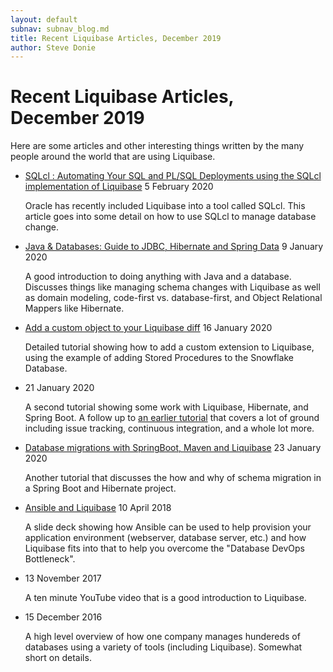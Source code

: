```yaml
---
layout: default
subnav: subnav_blog.md
title: Recent Liquibase Articles, December 2019
author: Steve Donie
---
```

# Recent Liquibase Articles, December 2019

Here are some articles and other interesting things written by the many people around
the world that are using Liquibase.

* [SQLcl : Automating Your SQL and PL/SQL Deployments using the SQLcl implementation of Liquibase](https://oracle-base.com/articles/misc/sqlcl-automating-your-database-deployments-using-sqlcl-and-liquibase)
  5 February 2020
  
  Oracle has recently included Liquibase into a tool called SQLcl. This article goes into some detail on how to use SQLcl to manage database change.
  
* [Java & Databases: Guide to JDBC, Hibernate and Spring Data](https://www.marcobehler.com/guides/java-databases-jdbc-hibernate-spring-data)
  9 January 2020
  
  A good introduction to doing anything with Java and a database. Discusses things like managing schema changes with Liquibase as well
  as domain modeling, code-first vs. database-first, and Object Relational Mappers like Hibernate.
  
* [Add a custom object to your Liquibase diff](https://objectpartners.com/2020/01/16/add-a-custom-object-to-your-liquibase-diff/)
  16 January 2020
  
  Detailed tutorial showing how to add a custom extension to Liquibase, using the example of adding Stored Procedures to the Snowflake Database.
  
* [](https://medium.com/@semirkurtt/liquibase-a-z-reference-almost-jpa-hibernate-ddl-options-using-terminal-to-create-b5d8af1a4db6)
  21 January 2020
  
  A second tutorial showing some work with Liquibase, Hibernate, and Spring Boot. A follow up to 
  [an earlier tutorial](https://medium.com/@semirkurtt/spring-boot-web-app-with-tdd-ci-part-1-9ed3c6d24453) that covers a lot of ground including
  issue tracking, continuous integration, and a whole lot more. 

* [Database migrations with SpringBoot, Maven and Liquibase](https://blog.quadiontech.com/database-migrations-with-springboot-maven-and-liquibase-9fe7a7b8b8df)
  23 January 2020
  
  Another tutorial that discusses the how and why of schema migration in a Spring Boot and Hibernate project.

* [Ansible and Liquibase](https://www.doag.org/formes/pubfiles/10115046/Robert-Marz-Ansible-and-Liquibase.pdf)
  10 April 2018
  
  A slide deck showing how Ansible can be used to help provision your application environment (webserver, database server, etc.) and how Liquibase
  fits into that to help you overcome the "Database DevOps Bottleneck". 


* [](https://www.youtube.com/watch?v=SyrjSPC8EZ8)
  13 November 2017
  
  A ten minute YouTube video that is a good introduction to Liquibase.

* [](https://engineering.invisionapp.com/post/schema-migration/)
  15 December 2016
  
  A high level overview of how one company manages hundereds of databases using a variety of tools (including Liquibase). Somewhat short on details. 


